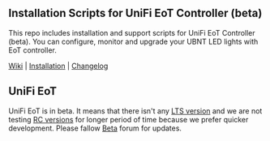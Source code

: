## Installation Scripts for UniFi EoT Controller (beta)

This repo includes installation and support scripts for UniFi EoT Controller (beta). You can configure, monitor and upgrade your UBNT LED lights with EoT controller.

[Wiki](https://github.com/ubiquiti/eot-controller/wiki) | [Installation](https://github.com/ubiquiti/eot-controller/wiki/Installation-%26-Update) | [Changelog](https://github.com/ubiquiti/eot-controller/releases)

## UniFi EoT

UniFi EoT is in beta. It means that there isn't any [LTS version](https://en.wikipedia.org/wiki/Long-term_support) and we are not testing [RC versions](https://en.wikipedia.org/wiki/Software_release_life_cycle#Release_candidate) for longer period of time because we prefer quicker development. Please fallow [Beta](https://community.ubnt.com/t5/UniFi-EoT-Beta/bd-p/UniFi_EoT_Beta) forum for updates.
